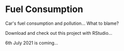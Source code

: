 # Fuel Consumption
Car's fuel consumption and pollution... What to blame?

Download and check out this project with RStudio...

6th July 2021 is coming...
